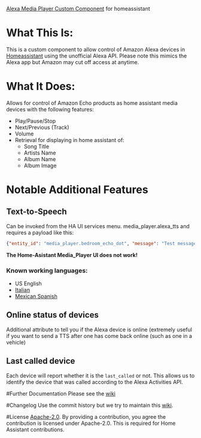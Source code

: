[Alexa Media Player Custom Component](https://github.com/keatontaylor/custom_components) for homeassistant

# What This Is:
This is a custom component to allow control of Amazon Alexa devices in [Homeassistant](https://home-assistant.io) using the unofficial Alexa API. Please note this mimics the Alexa app but Amazon may cut off access at anytime.

# What It Does:
Allows for control of Amazon Echo products as home assistant media devices with the following features:

* Play/Pause/Stop
* Next/Previous (Track)
* Volume
* Retrieval for displaying in home assistant of:
  * Song Title
  * Artists Name
  * Album Name
  * Album Image

# Notable Additional Features
## Text-to-Speech
Can be invoked from the HA UI services menu. media_player.alexa_tts and requires a payload like this:

```json
{"entity_id": "media_player.bedroom_echo_dot", "message": "Test message"}
```

**The Home-Asistant Media_Player UI does not work!**

### Known working languages:
* US English
* [Italian](https://community.home-assistant.io/t/echo-devices-alexa-as-media-player-testers-needed/58639/1334)
* [Mexican Spanish](https://community.home-assistant.io/t/echo-devices-alexa-as-media-player-testers-needed/58639/1431)

## Online status of devices
Additional attribute to tell you if the Alexa device is online (extremely useful if you want to send a TTS after one has come back online (such as one in a vehicle)

## Last called device
Each device will report whether it is the `last_called` or not. This allows us to identify the device that was called according to the Alexa Activities API.

#Further Documentation
Please see the [wiki](https://github.com/keatontaylor/custom_components/wiki)

#Changelog
Use the commit history but we try to maintain this [wiki](https://github.com/keatontaylor/custom_components/wiki/Changelog).

#License
[Apache-2.0](LICENSE). By providing a contribution, you agree the contribution is licensed under Apache-2.0. This is required for Home Assistant contributions.
